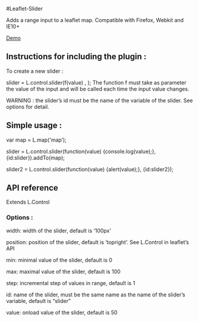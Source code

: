 #Leaflet-Slider

Adds a range input to a leaflet map.
Compatible with Firefox, Webkit and IE10+

[Demo](http://eclipse1979.github.io/Leaflet.slider/example/leaflet.slider.html)

## Instructions for including the plugin :

To create a new slider :

  slider = L.control.slider(f(value) <function>, <options>);
  The function f must take as parameter the value of the input and will be called each time the input value changes.

WARNING : the slider’s id must be the name of the variable of the slider. See options for detail.

## Simple usage :

var map = L.map('map’);

slider = L.control.slider(function(value) {console.log(value);}, {id:slider}).addTo(map);

slider2 = L.control.slider(function(value) {alert(value);}, {id:slider2});

## API reference
Extends L.Control

### Options :
width: width of the slider, default is ‘100px’

position: position of the slider, default is ‘topright’. See L.Control in leaflet’s API

min: minimal value of the slider, default is 0

max: maximal value of the slider, default is 100

step: incremental step of values in range, default is 1

id: name of the slider, must be the same name as the name of the slider’s variable, default is “slider”

value: onload value of the slider, default is 50
